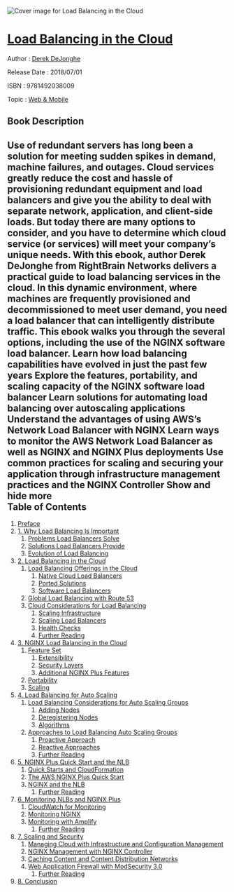 ![Cover image for Load Balancing in the Cloud](https://imgdetail.ebookreading.net/cover/cover/web_mobile/EB9781492038009.jpg)

[Load Balancing in the Cloud](https://ebookreading.net/view/book/Load+Balancing+in+the+Cloud-EB9781492038009_1.html "Load Balancing in the Cloud")
====================================================================================================================

Author : [Derek DeJonghe](https://ebookreading.net/search/author/Derek+DeJonghe)

Release Date : 2018/07/01

ISBN : 9781492038009

Topic : [Web & Mobile](https://ebookreading.net/search/category/web-mobile)

Book Description
-----------------

 Use of redundant servers has long been a solution for meeting sudden spikes in demand, machine failures, and outages. Cloud services greatly reduce the cost and hassle of provisioning redundant equipment and load balancers and give you the ability to deal with separate network, application, and client-side loads. But today there are many options to consider, and you have to determine which cloud service (or services) will meet your company’s unique needs.
With this ebook, author Derek DeJonghe from RightBrain Networks delivers a practical guide to load balancing services in the cloud. In this dynamic environment, where machines are frequently provisioned and decommissioned to meet user demand, you need a load balancer that can intelligently distribute traffic. This ebook walks you through the several options, including the use of the NGINX software load balancer.
Learn how load balancing capabilities have evolved in just the past few years
Explore the features, portability, and scaling capacity of the NGINX software load balancer
Learn solutions for automating load balancing over autoscaling applications
Understand the advantages of using AWS’s Network Load Balancer with NGINX
Learn ways to monitor the AWS Network Load Balancer as well as NGINX and NGINX Plus deployments
Use common practices for scaling and securing your application through infrastructure management practices and the NGINX Controller
        Show and hide more                
Table of Contents
-----------------

1. [Preface](https://ebookreading.net/view/book/Load+Balancing+in+the+Cloud-EB9781492038009_4.html#idm140259509628816)
1. [1. Why Load Balancing Is Important](https://ebookreading.net/view/book/Load+Balancing+in+the+Cloud-EB9781492038009_5.html#idm140259509612640)
    1. [Problems Load Balancers Solve](https://ebookreading.net/view/book/Load+Balancing+in+the+Cloud-EB9781492038009_5.html#idm140259509626336)
    1. [Solutions Load Balancers Provide](https://ebookreading.net/view/book/Load+Balancing+in+the+Cloud-EB9781492038009_5.html#idm140259509605184)
    1. [Evolution of Load Balancing](https://ebookreading.net/view/book/Load+Balancing+in+the+Cloud-EB9781492038009_5.html#idm140259509624368)
1. [2. Load Balancing in the Cloud](https://ebookreading.net/view/book/Load+Balancing+in+the+Cloud-EB9781492038009_6.html#idm140259509625024)
    1. [Load Balancing Offerings in the Cloud](https://ebookreading.net/view/book/Load+Balancing+in+the+Cloud-EB9781492038009_6.html#idm140259509590016)
        1. [Native Cloud Load Balancers](https://ebookreading.net/view/book/Load+Balancing+in+the+Cloud-EB9781492038009_6.html#idm140259509603552)
        1. [Ported Solutions](https://ebookreading.net/view/book/Load+Balancing+in+the+Cloud-EB9781492038009_6.html#idm140259509595888)
        1. [Software Load Balancers](https://ebookreading.net/view/book/Load+Balancing+in+the+Cloud-EB9781492038009_6.html#idm140259509588272)
    1. [Global Load Balancing with Route 53](https://ebookreading.net/view/book/Load+Balancing+in+the+Cloud-EB9781492038009_6.html#idm140259509586832)
    1. [Cloud Considerations for Load Balancing](https://ebookreading.net/view/book/Load+Balancing+in+the+Cloud-EB9781492038009_6.html#idm140259509617440)
        1. [Scaling Infrastructure](https://ebookreading.net/view/book/Load+Balancing+in+the+Cloud-EB9781492038009_6.html#idm140259509596992)
        1. [Scaling Load Balancers](https://ebookreading.net/view/book/Load+Balancing+in+the+Cloud-EB9781492038009_6.html#idm140259509586016)
        1. [Health Checks](https://ebookreading.net/view/book/Load+Balancing+in+the+Cloud-EB9781492038009_6.html#idm140259509583712)
        1. [Further Reading](https://ebookreading.net/view/book/Load+Balancing+in+the+Cloud-EB9781492038009_6.html#idm140259509572464)
1. [3. NGINX Load Balancing in the Cloud](https://ebookreading.net/view/book/Load+Balancing+in+the+Cloud-EB9781492038009_7.html#idm140259509617184)
    1. [Feature Set](https://ebookreading.net/view/book/Load+Balancing+in+the+Cloud-EB9781492038009_7.html#idm140259509591552)
        1. [Extensibility](https://ebookreading.net/view/book/Load+Balancing+in+the+Cloud-EB9781492038009_7.html#idm140259509578688)
        1. [Security Layers](https://ebookreading.net/view/book/Load+Balancing+in+the+Cloud-EB9781492038009_7.html#idm140259509559296)
        1. [Additional NGINX Plus Features](https://ebookreading.net/view/book/Load+Balancing+in+the+Cloud-EB9781492038009_7.html#idm140259509555168)
    1. [Portability](https://ebookreading.net/view/book/Load+Balancing+in+the+Cloud-EB9781492038009_7.html#idm140259509547984)
    1. [Scaling](https://ebookreading.net/view/book/Load+Balancing+in+the+Cloud-EB9781492038009_7.html#idm140259509565456)
1. [4. Load Balancing for Auto Scaling](https://ebookreading.net/view/book/Load+Balancing+in+the+Cloud-EB9781492038009_8.html#idm140259509592800)
    1. [Load Balancing Considerations for Auto Scaling Groups](https://ebookreading.net/view/book/Load+Balancing+in+the+Cloud-EB9781492038009_8.html#idm140259509527376)
        1. [Adding Nodes](https://ebookreading.net/view/book/Load+Balancing+in+the+Cloud-EB9781492038009_8.html#idm140259509557408)
        1. [Deregistering Nodes](https://ebookreading.net/view/book/Load+Balancing+in+the+Cloud-EB9781492038009_8.html#idm140259509519504)
        1. [Algorithms](https://ebookreading.net/view/book/Load+Balancing+in+the+Cloud-EB9781492038009_8.html#idm140259509519136)
    1. [Approaches to Load Balancing Auto Scaling Groups](https://ebookreading.net/view/book/Load+Balancing+in+the+Cloud-EB9781492038009_8.html#idm140259509551968)
        1. [Proactive Approach](https://ebookreading.net/view/book/Load+Balancing+in+the+Cloud-EB9781492038009_8.html#idm140259509540384)
        1. [Reactive Approaches](https://ebookreading.net/view/book/Load+Balancing+in+the+Cloud-EB9781492038009_8.html#idm140259509506080)
        1. [Further Reading](https://ebookreading.net/view/book/Load+Balancing+in+the+Cloud-EB9781492038009_8.html#idm140259509505232)
1. [5. NGINX Plus Quick Start and the NLB](https://ebookreading.net/view/book/Load+Balancing+in+the+Cloud-EB9781492038009_9.html#nginx_plus_quick_st)
    1. [Quick Starts and CloudFormation](https://ebookreading.net/view/book/Load+Balancing+in+the+Cloud-EB9781492038009_9.html#idm140259509529616)
    1. [The AWS NGINX Plus Quick Start](https://ebookreading.net/view/book/Load+Balancing+in+the+Cloud-EB9781492038009_9.html#idm140259509508432)
    1. [NGINX and the NLB](https://ebookreading.net/view/book/Load+Balancing+in+the+Cloud-EB9781492038009_9.html#idm140259509495232)
        1. [Further Reading](https://ebookreading.net/view/book/Load+Balancing+in+the+Cloud-EB9781492038009_9.html#idm140259509521408)
1. [6. Monitoring NLBs and NGINX Plus](https://ebookreading.net/view/book/Load+Balancing+in+the+Cloud-EB9781492038009_10.html#monitoring_nlbs_and)
    1. [CloudWatch for Monitoring](https://ebookreading.net/view/book/Load+Balancing+in+the+Cloud-EB9781492038009_10.html#idm140259509479136)
    1. [Monitoring NGINX](https://ebookreading.net/view/book/Load+Balancing+in+the+Cloud-EB9781492038009_10.html#idm140259509511024)
    1. [Monitoring with Amplify](https://ebookreading.net/view/book/Load+Balancing+in+the+Cloud-EB9781492038009_10.html#idm140259509383760)
        1. [Further Reading](https://ebookreading.net/view/book/Load+Balancing+in+the+Cloud-EB9781492038009_10.html#idm140259509376992)
1. [7. Scaling and Security](https://ebookreading.net/view/book/Load+Balancing+in+the+Cloud-EB9781492038009_11.html#idm140259509474848)
    1. [Managing Cloud with Infrastructure and Configuration Management](https://ebookreading.net/view/book/Load+Balancing+in+the+Cloud-EB9781492038009_11.html#idm140259509366000)
    1. [NGINX Management with NGINX Controller](https://ebookreading.net/view/book/Load+Balancing+in+the+Cloud-EB9781492038009_11.html#idm140259509370480)
    1. [Caching Content and Content Distribution Networks](https://ebookreading.net/view/book/Load+Balancing+in+the+Cloud-EB9781492038009_11.html#idm140259509354672)
    1. [Web Application Firewall with ModSecurity 3.0](https://ebookreading.net/view/book/Load+Balancing+in+the+Cloud-EB9781492038009_11.html#idm140259509349920)
        1. [Further Reading](https://ebookreading.net/view/book/Load+Balancing+in+the+Cloud-EB9781492038009_11.html#idm140259509348000)
1. [8. Conclusion](https://ebookreading.net/view/book/Load+Balancing+in+the+Cloud-EB9781492038009_12.html#idm140259509340816)
